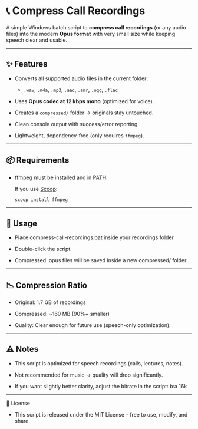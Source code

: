 # 📞 Compress Call Recordings

A simple Windows batch script to **compress call recordings** (or any audio files) into the modern **Opus format** with very small size while keeping speech clear and usable.

---

## ✨ Features
- Converts all supported audio files in the current folder:
  - `.wav`, `.m4a`, `.mp3`, `.aac`, `.amr`, `.ogg`, `.flac`

- Uses **Opus codec at 12 kbps mono** (optimized for voice).

- Creates a `compressed/` folder → originals stay untouched.

- Clean console output with success/error reporting.

- Lightweight, dependency-free (only requires `ffmpeg`).

---

## 📦 Requirements
- [ffmpeg](https://ffmpeg.org/) must be installed and in PATH.  

  If you use [Scoop](https://scoop.sh/):
  ```powershell
  scoop install ffmpeg

---

## 🚀 Usage

- Place compress-call-recordings.bat inside your recordings folder.

- Double-click the script.

- Compressed .opus files will be saved inside a new compressed/ folder.

---

## 📉 Compression Ratio

- Original: 1.7 GB of recordings

- Compressed: ~160 MB (90%+ smaller)

- Quality: Clear enough for future use (speech-only optimization).

---

## ⚠️ Notes

- This script is optimized for speech recordings (calls, lectures, notes).

- Not recommended for music → quality will drop significantly.

- If you want slightly better clarity, adjust the bitrate in the script:
  b:a 16k

---

📜 License

- This script is released under the MIT License – free to use, modify, and share.